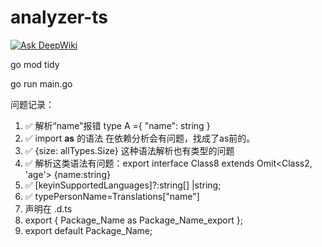 # analyzer-ts

[![Ask DeepWiki](https://deepwiki.com/badge.svg)](https://deepwiki.com/Flying-Bird1999/analyzer-ts)

go mod tidy

go run main.go

问题记录：

1. ✅ 解析“name"报错  type A ={ "name": string }
2. ✅ import **as** 的语法 在依赖分析会有问题，找成了as前的。
3. ✅ {size: allTypes.Size} 这种语法解析也有类型的问题
4. ✅ 解析这类语法有问题：export interface Class8 extends Omit<Class2, 'age'> {name:string}
5. ✅ [keyinSupportedLanguages]?:string[] |string;
6. ✅ typePersonName=Translations["name"]
7. 声明在 .d.ts
8. export { Package_Name as Package_Name_export };
9. export default Package_Name;
